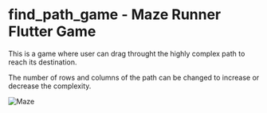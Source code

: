 # find_path_game - Maze Runner Flutter Game

This is a game where user can drag throught the highly complex path to reach its destination.

The number of rows and columns of the path can be changed to increase or decrease the complexity.


![Maze](https://github.com/sagar816/find_path_game/assets/78189906/03fcda1b-0328-44d5-b2a5-ca3a6eafb6cd)

